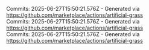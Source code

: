 Commits: 2025-06-27T15:50:21.576Z - Generated via https://github.com/marketplace/actions/artificial-grass
<br>
Commits: 2025-06-27T15:50:21.576Z - Generated via https://github.com/marketplace/actions/artificial-grass
<br>
Commits: 2025-06-27T15:50:21.576Z - Generated via https://github.com/marketplace/actions/artificial-grass
<br>
